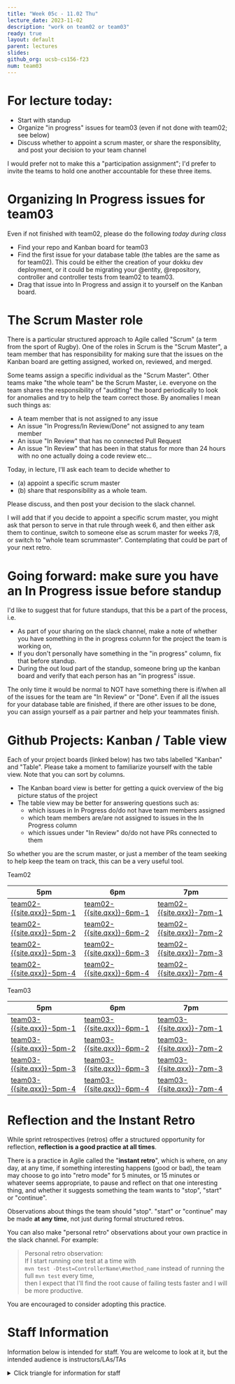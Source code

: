 ```yaml
---
title: "Week 05c - 11.02 Thu"
lecture_date: 2023-11-02
description: "work on team02 or team03"
ready: true
layout: default
parent: lectures
slides: 
github_org: ucsb-cs156-f23
num: team03
---
```


# For lecture today:

* Start with standup
* Organize "in progress" issues for team03 (even if not done with team02; see below)
* Discuss whether to appoint a scrum master, or share the responsiblity, and post your decision to your team channel

I would prefer not to make this a "participation assignment"; I'd prefer to invite the teams to hold one another accountable for these three items.

# Organizing In Progress issues for team03

Even if not finished with team02, please do the following *today during class*
* Find your repo and Kanban board for team03
* Find the first issue for your database table (the tables are the same as for team02).  This could be either the creation of your dokku dev deployment, or it could be migrating your @entity, @repository, controller and controller tests from team02 to team03.
* Drag that issue into In Progress and assign it to yourself on the Kanban board.

# The Scrum Master role

There is a particular structured approach to Agile called "Scrum" (a term from the sport of Rugby).  One of the roles in Scrum is the "Scrum Master", a team member that has responsibility for making sure that the issues on the Kanban board are getting assigned, worked on, reviewed, and merged.

Some teams assign a specific individual as the "Scrum Master".   Other teams make "the whole team" be the Scrum Master, i.e. everyone on the team shares the responsibility of "auditing" the board periodically to look for anomalies and try to help the team correct those.  By anomalies I mean such things as:

* A team member that is not assigned to any issue
* An issue "In Progress/In Review/Done" not assigned to any team member
* An issue "In Review" that has no connected Pull Request
* An issue "In Review" that has been in that status for more than 24 hours with no one actually doing a code review
etc...

Today, in lecture, I'll ask each team to decide whether to
* (a) appoint a specific scrum master
* (b) share that responsibility as a whole team.

Please discuss, and then post your decision to the slack channel.

I will add that if you decide to appoint a specific scrum master, you might ask that person to serve in that rule through week 6, and then either ask them to continue, switch to someone else as scrum master for weeks 7/8, or switch to "whole team scrummaster".   Contemplating that could be part of your next retro.


# Going forward: make sure you have an In Progress issue before standup

I'd like to suggest that for future standups, that this be a part of the process, i.e.
* As part of your sharing on the slack channel, make a note of whether you have something in the in progress column for the project the team is working on,
* If you don't personally have something in the "in progress" column, fix that before standup. 
* During the out loud part of the standup, someone bring up the kanban board and verify that each person has an "in progress" issue.

The only time it would be normal to NOT have something there is if/when all of the issues for the team are "In Review" or "Done".
Even if all the issues for your database table are finished, if there are other issues to be done, you can assign yourself as a pair partner and help your teammates finish.



# Github Projects: Kanban / Table view

Each of your project boards (linked below) has two tabs labelled "Kanban" and "Table".  Please take a moment to familiarize yourself with the table view.  Note that you can sort by columns.

* The Kanban board view is better for getting a quick overview of the big picture status of the project
* The table view may be better for answering questions such as:
  * which issues in In Progress do/do not have team members assigned
  * which team members are/are not assigned to issues in the In Progress column
  * which issues under "In Review" do/do not have PRs connected to them

So whether you are the scrum master, or just a member of the team seeking to help keep the team on track, this can be a very useful tool.

Team02

| 5pm | 6pm | 7pm|
|-----|-----|----|
| [team02-{{site.qxx}}-5pm-1](https://github.com/orgs/{{page.github_org}}/projects/14) |[team02-{{site.qxx}}-6pm-1](https://github.com/orgs/{{page.github_org}}/projects/18) | [team02-{{site.qxx}}-7pm-1](https://github.com/orgs/{{page.github_org}}/projects/22) |
| [team02-{{site.qxx}}-5pm-2](https://github.com/orgs/{{page.github_org}}/projects/15)|[team02-{{site.qxx}}-6pm-2](https://github.com/orgs/{{page.github_org}}/projects/19)| [team02-{{site.qxx}}-7pm-2](https://github.com/orgs/{{page.github_org}}/projects/23)|
| [team02-{{site.qxx}}-5pm-3](https://github.com/orgs/{{page.github_org}}/projects/16)|[team02-{{site.qxx}}-6pm-3](https://github.com/orgs/{{page.github_org}}/projects/20)| [team02-{{site.qxx}}-7pm-3](https://github.com/orgs/{{page.github_org}}/projects/24)|
| [team02-{{site.qxx}}-5pm-4](https://github.com/orgs/{{page.github_org}}/projects/17) |[team02-{{site.qxx}}-6pm-4](https://github.com/orgs/{{page.github_org}}/projects/21) | [team02-{{site.qxx}}-7pm-4](https://github.com/orgs/{{page.github_org}}/projects/25) |

Team03

| 5pm | 6pm | 7pm|
|-----|-----|----|
| [team03-{{site.qxx}}-5pm-1](https://github.com/orgs/{{page.github_org}}/projects/30) |[team03-{{site.qxx}}-6pm-1](https://github.com/orgs/{{page.github_org}}/projects/34) | [team03-{{site.qxx}}-7pm-1](https://github.com/orgs/{{page.github_org}}/projects/38) |
| [team03-{{site.qxx}}-5pm-2](https://github.com/orgs/{{page.github_org}}/projects/31)|[team03-{{site.qxx}}-6pm-2](https://github.com/orgs/{{page.github_org}}/projects/35)| [team03-{{site.qxx}}-7pm-2](https://github.com/orgs/{{page.github_org}}/projects/39)|
| [team03-{{site.qxx}}-5pm-3](https://github.com/orgs/{{page.github_org}}/projects/32)|[team03-{{site.qxx}}-6pm-3](https://github.com/orgs/{{page.github_org}}/projects/36)| [team03-{{site.qxx}}-7pm-3](https://github.com/orgs/{{page.github_org}}/projects/40)|
| [team03-{{site.qxx}}-5pm-4](https://github.com/orgs/{{page.github_org}}/projects/33) |[team03-{{site.qxx}}-6pm-4](https://github.com/orgs/{{page.github_org}}/projects/37) | [team03-{{site.qxx}}-7pm-4](https://github.com/orgs/{{page.github_org}}/projects/41) |

# Reflection and the Instant Retro

While sprint retrospectives (retros) offer a structured opportunity for reflection, **reflection is a good practice at all times**.  

There is a practice in Agile called the "**instant retro**", which is where, on any day, at any time, if something interesting happens (good or bad), the team may choose to go into "retro mode" for 5 minutes, or 15 minutes or whatever seems appropriate, to pause and reflect on that one interesting thing, and whether it suggests something the team wants to "stop", "start" or "continue".

Observations about things the team should "stop". "start" or "continue" may be made **at any time**, not just during formal structured retros.

You can also make "personal retro" observations about your own practice in the slack channel.  For example:
> Personal retro observation: <br />
> If I start running one test at a time with<br />
> `mvn test -Dtest=ControllerName\#method_name` instead of running the full `mvn test` every time, <br />
> then I expect that I'll find the root cause of failing tests faster and I will be more productive.

You are encouraged to consider adopting this practice.


# Staff Information
Information below is intended for staff.  You are welcome to look at it, but the intended audience is instructors/LAs/TAs

<details markdown="1">
<summary>
 Click triangle for information for staff
</summary>

Please check the kanban boards for your assigned teams to see that the team has six issues in progress, one per team member.

| Staff Member | 5pm | 6pm | 7pm |
|--------------|-----|-----|-----|
| Andrew |  [team03-{{site.qxx}}-5pm-1](https://github.com/orgs/{{page.github_org}}/projects/30) |[team03-{{site.qxx}}-6pm-1](https://github.com/orgs/{{page.github_org}}/projects/34) | [team03-{{site.qxx}}-7pm-1](https://github.com/orgs/{{page.github_org}}/projects/38) |
| Jing / Bobby | [team03-{{site.qxx}}-5pm-2](https://github.com/orgs/{{page.github_org}}/projects/31)|[team03-{{site.qxx}}-6pm-2](https://github.com/orgs/{{page.github_org}}/projects/35)| [team03-{{site.qxx}}-7pm-2](https://github.com/orgs/{{page.github_org}}/projects/39)|
| Sangita | [team03-{{site.qxx}}-5pm-3](https://github.com/orgs/{{page.github_org}}/projects/32)|[team03-{{site.qxx}}-6pm-3](https://github.com/orgs/{{page.github_org}}/projects/36)| [team03-{{site.qxx}}-7pm-3](https://github.com/orgs/{{page.github_org}}/projects/40)|
| Leon | [team03-{{site.qxx}}-5pm-4](https://github.com/orgs/{{page.github_org}}/projects/33) |[team03-{{site.qxx}}-6pm-4](https://github.com/orgs/{{page.github_org}}/projects/37) | [team03-{{site.qxx}}-7pm-4](https://github.com/orgs/{{page.github_org}}/projects/41) |

</details>
